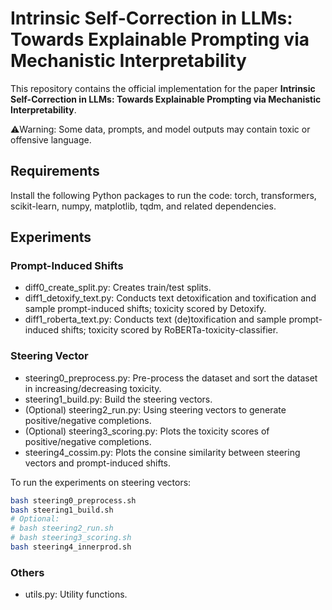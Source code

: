 # Intrinsic Self-Correction in LLMs: Towards Explainable Prompting via Mechanistic Interpretability
This repository contains the official implementation for the paper **Intrinsic Self-Correction in LLMs: Towards Explainable Prompting via Mechanistic Interpretability**. 

⚠️Warning: Some data, prompts, and model outputs may contain toxic or offensive language.
## Requirements
Install the following Python packages to run the code: torch, transformers, scikit-learn, numpy, matplotlib, tqdm, and related dependencies.

## Experiments

### Prompt-Induced Shifts
- diff0_create_split.py: Creates train/test splits.
- diff1_detoxify_text.py: Conducts text detoxification and toxification and sample prompt-induced shifts; toxicity scored by Detoxify.
- diff1_roberta_text.py: Conducts text (de)toxification and sample prompt-induced shifts; toxicity scored by RoBERTa-toxicity-classifier.
  
### Steering Vector
- steering0_preprocess.py: Pre-process the dataset and sort the dataset in increasing/decreasing toxicity.
- steering1_build.py: Build the steering vectors.
- (Optional) steering2_run.py: Using steering vectors to generate positive/negative completions.
- (Optional) steering3_scoring.py: Plots the toxicity scores of positive/negative completions.
- steering4_cossim.py: Plots the consine similarity between steering vectors and prompt-induced shifts.

To run the experiments on steering vectors:
```sh
bash steering0_preprocess.sh
bash steering1_build.sh
# Optional:
# bash steering2_run.sh
# bash steering3_scoring.sh
bash steering4_innerprod.sh
```

### Others
- utils.py: Utility functions.

